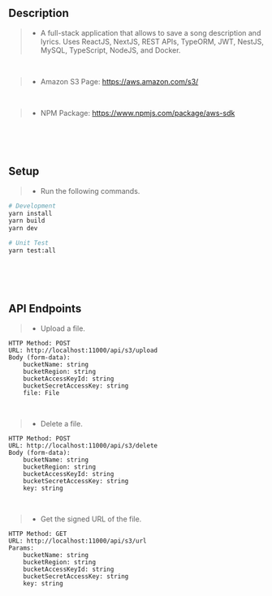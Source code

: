 ## Description

> - A full-stack application that allows to save a song description and lyrics. Uses ReactJS,
    NextJS, REST APIs, TypeORM, JWT, NestJS, MySQL, TypeScript, NodeJS, and Docker.

<br />

> - Amazon S3 Page: https://aws.amazon.com/s3/

<br />

> - NPM Package: https://www.npmjs.com/package/aws-sdk

<br />
<br />
<br />



## Setup

> - Run the following commands.

```bash
# Development
yarn install
yarn build
yarn dev

# Unit Test
yarn test:all
```

<br />
<br />
<br />

## API Endpoints

> - Upload a file.

```plaintext
HTTP Method: POST
URL: http://localhost:11000/api/s3/upload
Body (form-data):
    bucketName: string
    bucketRegion: string
    bucketAccessKeyId: string
    bucketSecretAccessKey: string
    file: File
```

<br />

> - Delete a file.

```plaintext
HTTP Method: POST
URL: http://localhost:11000/api/s3/delete
Body (form-data):
    bucketName: string
    bucketRegion: string
    bucketAccessKeyId: string
    bucketSecretAccessKey: string
    key: string
```

<br />

> - Get the signed URL of the file.

```plaintext
HTTP Method: GET
URL: http://localhost:11000/api/s3/url
Params:
    bucketName: string
    bucketRegion: string
    bucketAccessKeyId: string
    bucketSecretAccessKey: string
    key: string
```

